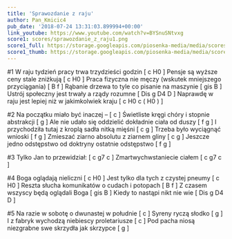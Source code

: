 ```yaml
---
title: 'Sprawozdanie z raju'
author: Pan_Kmicic4
pub_date: '2018-07-24 13:31:03.899994+00:00'
link_youtube: https://www.youtube.com/watch?v=BYSnuSNtvxg
score1: scores/sprawozdanie_z_raju1.png
score1_full: https://storage.googleapis.com/piosenka-media/media/scores/sprawozdanie_z_raju1.png
score1_thumb: https://storage.googleapis.com/piosenka-media/media/scores/sprawozdanie_z_raju1.png.180x0_q85_upscale.png
---
```


#1
W raju tydzień pracy trwa trzydzieści godzin [ c H0 ]
Pensje są wyższe ceny stale zniżkują [ c H0 ]
Praca fizyczna nie męczy (wskutek mniejszego przyciągania)  [ B f  ]
Rąbanie drzewa to tyle co pisanie na maszynie [ gis B ]
Ustrój społeczny jest trwały a rządy rozumne [ Dis g D4 D ]
Naprawdę w raju jest lepiej niż  w jakimkolwiek kraju [ c H0 c ( H0 ) ]

#2
Na początku miało być inaczej –  [ c ]
Świetliste kręgi chóry i stopnie abstrakcji [ g ]
Ale nie udało się oddzielić dokładnie ciała od duszy [ f g ]
I przychodziła tutaj z kroplą sadła nitką mięśni [ c g ]
Trzeba było wyciągnąć wnioski [ f g ]
Zmieszać ziarno absolutu z ziarnem gliny [ c g ]
Jeszcze jedno odstępstwo od doktryny ostatnie odstępstwo [ f g ]

#3
Tylko Jan to przewidział: [ c g7 c ]
 Zmartwychwstaniecie ciałem [ c g7 c ]

#4
Boga oglądają nieliczni [ c H0 ]
Jest tylko dla tych z czystej pneumy [ c H0 ]
Reszta słucha komunikatów o cudach i potopach [ B f ]
Z czasem wszyscy będą oglądali Boga [ gis B ]
Kiedy to nastąpi nikt nie wie [ Dis g D4 D ]

#5 
Na razie w sobotę o dwunastej w południe [ c ]
Syreny ryczą słodko [ g ]
I z fabryk wychodzą niebiescy proletariusze [ c ]
Pod pacha niosą niezgrabne swe skrzydła jak skrzypce [ g ]